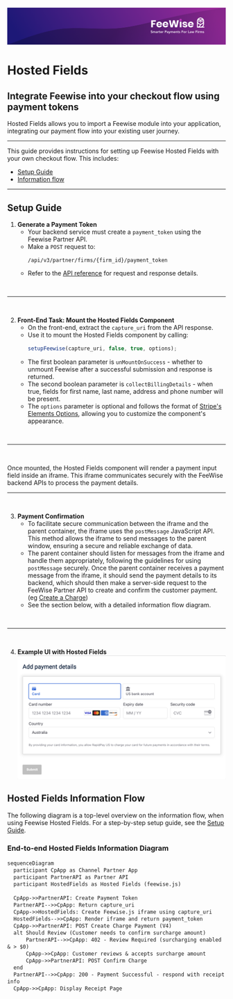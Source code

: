 ![plot](./images/linkedin.png)

# Hosted Fields

## **Integrate Feewise into your checkout flow using payment tokens**

Hosted Fields allows you to import a Feewise module into your application, integrating our payment flow into your existing user journey.

---

This guide provides instructions for setting up Feewise Hosted Fields with your own checkout flow. This includes:

- [Setup Guide](#setup-guide)
- [Information flow](#hosted-fields-information-flow)

---

## Setup Guide


1. **Generate a Payment Token**
    - Your backend service must create a `payment_token` using the Feewise Partner API.
    - Make a `POST` request to:
      ```plaintext
      /api/v3/partner/firms/{firm_id}/payment_token
      ```  
    - Refer to the [API reference](../../reference/partner-openapispec.yaml/paths/~1api~1v3~1partner~1firms~1{firm_id}~1payment_token/post) for request and response details.
<br />

---

<br />

2. **Front-End Task: Mount the Hosted Fields Component**
    - On the front-end, extract the `capture_uri` from the API response.
    - Use it to mount the Hosted Fields component by calling:
      ```javascript
      setupFeewise(capture_uri, false, true, options);
      ```  
    - The first boolean parameter is `unMountOnSuccess` - whether to unmount Feewise after a successful submission and response is returned.
    - The second boolean parameter is `collectBillingDetails` - when true, fields for first name, last name, address and phone number will be present.
    - The `options` parameter is optional and follows the format of [Stripe's Elements Options](https://docs.stripe.com/js/elements_object/create#stripe_elements-options), allowing you to customize the component's appearance.
<br />

---

<br />

Once mounted, the Hosted Fields component will render a payment input field inside an iframe. This iframe communicates securely with the FeeWise backend APIs to process the payment details.
<br />

---

<br />

3. **Payment Confirmation**
    - To facilitate secure communication between the iframe and the parent container, the iframe uses the `postMessage` JavaScript API. This method allows the iframe to send messages to the parent window, ensuring a secure and reliable exchange of data.
    - The parent container should listen for messages from the iframe and handle them appropriately, following the guidelines for using `postMessage` securely.
      Once the parent container receives a payment message from the iframe, it should send the payment details to its backend, which should then make a server-side request to the FeeWise Partner API to create and confirm the customer payment.
      (eg [Create a Charge](./CREATE_A_CHARGE.md))
    - See the section below, with a detailed information flow diagram.


<br />

---

<br />

4. **Example UI with Hosted Fields** 
![hosted_fields_input_example](images/hosted_fields_input_example.png)


## Hosted Fields Information Flow

The following diagram is a top-level overview on the information flow, when using Feewise Hosted Fields. For a step-by-step setup guide, see the [Setup Guide](#setup-guide).

### End-to-end Hosted Fields Information Diagram

```mermaid
sequenceDiagram
  participant CpApp as Channel Partner App
  participant PartnerAPI as Partner API
  participant HostedFields as Hosted Fields (feewise.js)

  CpApp->>PartnerAPI: Create Payment Token
  PartnerAPI-->>CpApp: Return capture_uri
  CpApp->>HostedFields: Create Feewise.js iframe using capture_uri
  HostedFields-->>CpApp: Render iframe and return payment_token
  CpApp->>PartnerAPI: POST Create Charge Payment (V4)
  alt Should Review (Customer needs to confirm surcharge amount)
      PartnerAPI-->>CpApp: 402 - Review Required (surcharging enabled & > $0)
      CpApp->>CpApp: Customer reviews & accepts surcharge amount
      CpApp->>PartnerAPI: POST Confirm Charge
  end
  PartnerAPI-->>CpApp: 200 - Payment Successful - respond with receipt info
  CpApp->>CpApp: Display Receipt Page
```
